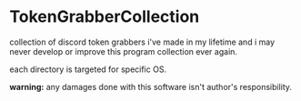 # TokenGrabberCollection
collection of discord token grabbers i've made in my lifetime and i may never develop or improve this program collection ever again.

each directory is targeted for specific OS. 

**warning:** any damages done with this software isn't author's responsibility.
